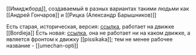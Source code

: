 [[Имиджборд]], создаваемый в разных вариантах такими людьми как [[Андрей Гончаров]] и [[Рицка (Александр Барышников)]]

Есть старая, историческая, версия: [ссылка](http://u05917ya.bget.ru/index.php), работает на движке [[Bordieja]]
Есть новая: [ссылка](https://chan.kugi.club/), она не работает ни на каком движке, а является фронтом к движку [[pissikaka]]; тем не менее рабочее название - [[umechan-opti]]
